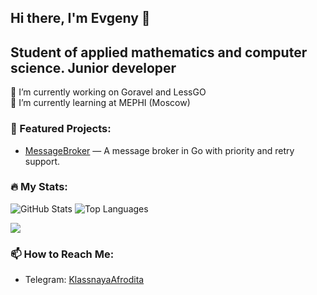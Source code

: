 ## Hi there, I'm Evgeny 👋
## Student of applied mathematics and computer science. Junior developer

<!--
**KlassnayaAfrodita/KlassnayaAfrodita** is a ✨ _special_ ✨ repository because its `README.md` (this file) appears on your GitHub profile.

Here are some ideas to get you started:


-->
🔭 I’m currently working on Goravel and LessGO\
🌱 I’m currently learning at MEPHI (Moscow)
### 🔧 Featured Projects:
- [MessageBroker](https://github.com/KlassnayaAfrodita/AfroditaMQ) — A message broker in Go with priority and retry support.
### :fire: My Stats: 
![GitHub Stats](https://github-readme-stats.vercel.app/api?username=KlassnayaAfrodita&show_icons=true&theme=buefy)
![Top Languages](https://github-readme-stats.vercel.app/api/top-langs/?username=KlassnayaAfrodita&layout=compact&theme=buefy)

<p>
  <a href="https://skillicons.dev">
    <img src="https://skillicons.dev/icons?i=go,python,java,docker,git,github,postgresql,redis,mongodb"/>
  </a>
</p>

### 📫 How to Reach Me:
- Telegram: [KlassnayaAfrodita](https://t.me/MyNameIsEKJ)


